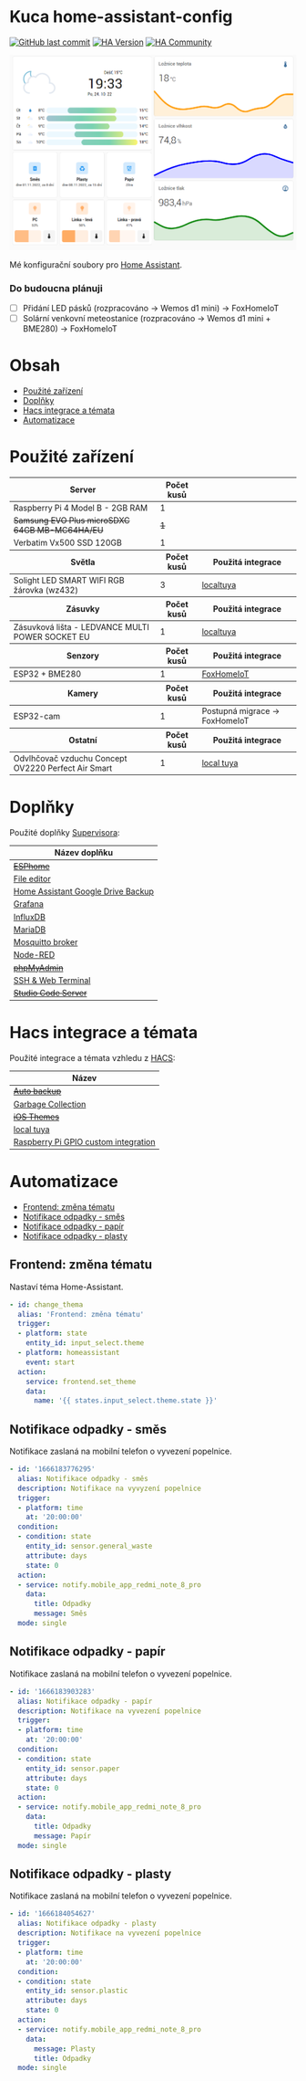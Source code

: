 # Kuca home-assistant-config

[![GitHub last commit](https://img.shields.io/github/last-commit/kuca171/home-assistant-config)](https://github.com/kuca171/home-assistant-config/commits/main)
[![HA Version](https://img.shields.io/badge/Running%20Home%20Asssistant-2023.2.2%20-green)](https://github.com/home-assistant/core/releases/tag/2023.2.2)
[![HA Community](https://img.shields.io/badge/HA%20community-forum-green)](https://community.home-assistant.io/u/kuca171/summary)

![alt tag](mydashboard.bmp)

Mé konfigurační soubory pro [Home Assistant](https://home-assistant.io/).

### Do budoucna plánuji

- [ ] Přidání LED pásků (rozpracováno -> Wemos d1 mini) -> FoxHomeIoT
- [ ] Solární venkovní meteostanice (rozpracováno -> Wemos d1 mini + BME280) -> FoxHomeIoT

# Obsah

- [Použité zařízení](#použité-zařízení)
- [Doplňky](#doplňky)
- [Hacs integrace a témata](#hacs-integrace-a-témata)
- [Automatizace](#automatizace)

# Použité zařízení

<!-- start-table -->

<table>
  <thead>
    <tr>
      <th>Server</th>
      <th>Počet kusů </th>
      <th></th>
    </tr>
  </thead>
  <tbody>
    <tr>
      <td>Raspberry Pi 4 Model B - 2GB RAM</td>
      <td>1</td>
      <td></td>
    </tr>
    <tr>
      <td><s>Samsung EVO Plus microSDXC 64GB MB-MC64HA/EU</s></td>
      <td><s>1</s></td>
      <td></td>
    </tr>
    <tr>
      <td>Verbatim Vx500 SSD 120GB</td>
      <td>1</td>
      <td></td>
    </tr>
  </tbody>
  <thead>
    <tr>
      <th>Světla</th> 
      <th>Počet kusů</th>
      <th>Použitá integrace</th>
    </tr>
  </thead>
  <tbody>
    <tr>
      <td>Solight LED SMART WIFI RGB žárovka (wz432)</td>
      <td>3</td>
      <td><a href="https://github.com/rospogrigio/localtuya/">localtuya</a></td>
    </tr>
  </tbody>
  <thead>
    <tr>
      <th>Zásuvky</th> 
      <th>Počet kusů</th>
      <th>Použitá integrace</th>
    </tr>
  </thead>
  <tbody>
    <tr>
      <td>Zásuvková lišta - LEDVANCE MULTI POWER SOCKET EU</td>
      <td>1</td>
      <td><a href="https://github.com/rospogrigio/localtuya/">localtuya</a></td>
    </tr>
  </tbody>
  <thead>
    <tr>
      <th>Senzory</th>
      <th>Počet kusů</th>
      <th>Použitá integrace</th>
    </tr>
  </thead>
  <tbody>
    <tr>
      <td>ESP32 + BME280</td>
      <td>1</td>
      <td><a href="https://github.com/kuca171/FoxHomeIoT-ESP">FoxHomeIoT</a></td>
    </tr>
  </tbody>
  <thead>
    <tr>
      <th>Kamery</th>
      <th>Počet kusů</th>
      <th>Použitá integrace</th>
    </tr>
  </thead>
  <tbody>
    <tr>
      <td>ESP32-cam</td>
      <td>1</td>
      <td>Postupná migrace -> FoxHomeIoT</td>
    </tr>
  </tbody>
  <thead>
    <tr>
      <th>Ostatní</th>
      <th>Počet kusů</th>
      <th>Použitá integrace</th>
    </tr>
  </thead>
  <tbody>
    <tr>
      <td>Odvlhčovač vzduchu Concept OV2220 Perfect Air Smart</td>
      <td>1</td>
      <td><a href="https://github.com/rospogrigio/localtuya/">local tuya</a></td>
    </tr>
  </tbody>
</table>
<!-- end-table -->

# Doplňky

Použité doplňky [Supervisora](https://www.home-assistant.io/getting-started/):

<!-- start-table -->

<table>
  <thead>
    <tr>
      <th>Název doplňku</th>
    </tr>
  </thead>
  <tbody>
    <tr>
      <td><s><a href="https://github.com/esphome/esphome">ESPhome</a></s></td>
    </tr>
    <tr>
      <td><a href="https://github.com/home-assistant/addons/tree/master/configurator">File editor</a></td>
    </tr>
    <tr>
      <td><a href="https://github.com/sabeechen/hassio-google-drive-backup">Home Assistant Google Drive Backup</a></td>
    </tr>
    <tr>
      <td><a href="https://github.com/hassio-addons/addon-grafana/">Grafana</a></td>
    </tr>
    <tr>
      <td><a href="https://github.com/hassio-addons/addon-influxdb/">InfluxDB</a></td>
    </tr>
    <tr>
      <td><a href="https://github.com/home-assistant/addons/tree/master/mariadb">MariaDB</a></td>
    </tr>
    <tr>
      <td><a href="https://github.com/home-assistant/addons/tree/master/mosquitto">Mosquitto broker</a></td>
    </tr>
    <tr>
      <td><a href="https://github.com/hassio-addons/addon-node-red">Node-RED</a></td>
    </tr>
    <tr>
      <td><s><a href="https://github.com/hassio-addons/addon-phpmyadmin">phpMyAdmin</a></s></td>
    </tr>
    <tr>
      <td><a href="https://github.com/hassio-addons/addon-ssh">SSH & Web Terminal</a></td>
    </tr>
    <tr>
      <td><s><a href="https://github.com/hassio-addons/addon-vscode/">Studio Code Server</a></s></td>
    </tr>
  </tbody>
</table>

<!-- end-table -->

# Hacs integrace a témata

Použité integrace a témata vzhledu z [HACS](https://hacs.xyz/):

<!-- start-table -->

<table>
  <thead>
    <tr>
      <th>Název</th>
    </tr>
  </thead>
  <tbody>
    <tr>
      <td><s><a href="https://github.com/jcwillox/hass-auto-backup">Auto backup</a></s></td>
    </tr>
    <tr>
      <td><a href="https://github.com/bruxy70/Garbage-Collection/">Garbage Collection</a></td>
    </tr>
    <tr>
      <td><s><a href="https://github.com/basnijholt/lovelace-ios-themes">iOS Themes</a></s></td>
    </tr>
    <tr>
      <td><a href="https://github.com/rospogrigio/localtuya/">local tuya</a></td>
    </tr>
    <tr>
      <td><a href="https://github.com/thecode/ha-rpi_gpio">Raspberry Pi GPIO custom integration</a></td>
    </tr>
  </tbody>
</table>

<!-- end-table -->

# Automatizace

- [Frontend: změna tématu](#frontend-změna-tématu) 
- [Notifikace odpadky - směs](#notifikace-odpadky---směs) 
- [Notifikace odpadky - papír](#notifikace-odpadky---papír)
- [Notifikace odpadky - plasty](#notifikace-odpadky---plasty)

## Frontend: změna tématu 

Nastaví téma Home-Assistant.

```yaml
- id: change_thema
  alias: 'Frontend: změna tématu'
  trigger:
  - platform: state
    entity_id: input_select.theme
  - platform: homeassistant
    event: start
  action:
    service: frontend.set_theme
    data:
      name: '{{ states.input_select.theme.state }}'
```

## Notifikace odpadky - směs

Notifikace zaslaná na mobilní telefon o vyvezení popelnice.

```yaml
- id: '1666183776295'
  alias: Notifikace odpadky - směs
  description: Notifikace na vyvyzení popelnice
  trigger:
  - platform: time
    at: '20:00:00'
  condition:
  - condition: state
    entity_id: sensor.general_waste
    attribute: days
    state: 0
  action:
  - service: notify.mobile_app_redmi_note_8_pro
    data:
      title: Odpadky
      message: Směs
  mode: single
```

## Notifikace odpadky - papír

Notifikace zaslaná na mobilní telefon o vyvezení popelnice.

```yaml
- id: '1666183903283'
  alias: Notifikace odpadky - papír
  description: Notifikace na vyvezení popelnice
  trigger:
  - platform: time
    at: '20:00:00'
  condition:
  - condition: state
    entity_id: sensor.paper
    attribute: days
    state: 0
  action:
  - service: notify.mobile_app_redmi_note_8_pro
    data:
      title: Odpadky
      message: Papír
  mode: single
```

## Notifikace odpadky - plasty

Notifikace zaslaná na mobilní telefon o vyvezení popelnice.

```yaml
- id: '1666184054627'
  alias: Notifikace odpadky - plasty
  description: Notifikace na vyvezení popelnice
  trigger:
  - platform: time
    at: '20:00:00'
  condition:
  - condition: state
    entity_id: sensor.plastic
    attribute: days
    state: 0
  action:
  - service: notify.mobile_app_redmi_note_8_pro
    data:
      message: Plasty
      title: Odpadky
  mode: single
```